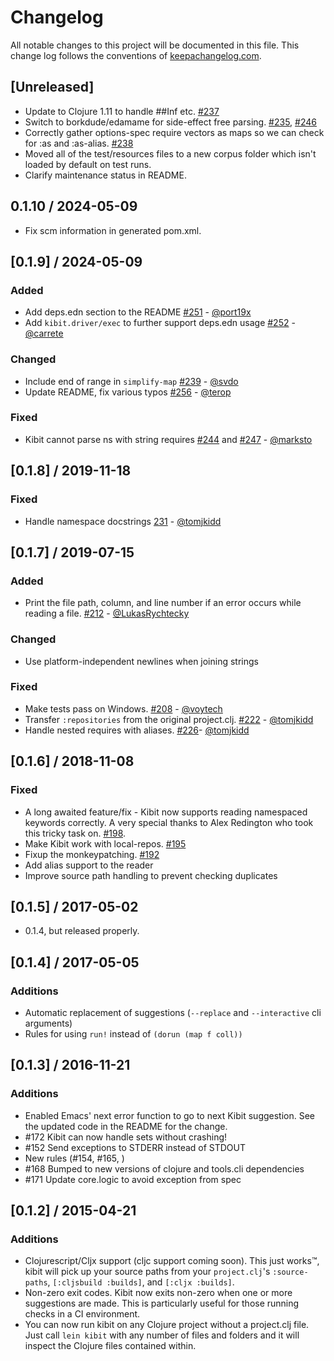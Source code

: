 # Changelog

All notable changes to this project will be documented in this file. This change log follows the conventions of [keepachangelog.com](http://keepachangelog.com).

## [Unreleased]

* Update to Clojure 1.11 to handle ##Inf etc. [#237](https://github.com/clj-commons/kibit/pull/237)
* Switch to borkdude/edamame for side-effect free parsing. [#235](https://github.com/clj-commons/kibit/pull/235), [#246](https://github.com/clj-commons/kibit/pull/246)
* Correctly gather options-spec require vectors as maps so we can check for :as and :as-alias. [#238](https://github.com/clj-commons/kibit/pull/238)
* Moved all of the test/resources files to a new corpus folder which isn't loaded by default on test runs.
* Clarify maintenance status in README.

## 0.1.10 / 2024-05-09

* Fix scm information in generated pom.xml.

## [0.1.9] / 2024-05-09

### Added

* Add deps.edn section to the README [#251](https://github.com/clj-commons/kibit/pull/251) - [@port19x](https://github.com/port19x)
* Add `kibit.driver/exec` to further support deps.edn usage [#252](https://github.com/clj-commons/kibit/pull/252) - [@carrete](https://github.com/carrete)

### Changed

* Include end of range in `simplify-map` [#239](https://github.com/clj-commons/kibit/pull/239) - [@svdo](https://github.com/svdo)
* Update README, fix various typos [#256](https://github.com/clj-commons/kibit/pull/256) - [@terop](https://github.com/terop)

### Fixed

* Kibit cannot parse ns with string requires [#244](https://github.com/clj-commons/kibit/pull/244) and [#247](https://github.com/clj-commons/kibit/pull/247) - [@marksto](https://github.com/marksto)

## [0.1.8] / 2019-11-18

### Fixed

* Handle namespace docstrings [231](https://github.com/jonase/kibit/issues/231) - [@tomjkidd](https://github.com/tomjkidd)

## [0.1.7] / 2019-07-15

### Added

* Print the file path, column, and line number if an error occurs while reading a file. [#212](https://github.com/jonase/kibit/pull/212) - [@LukasRychtecky](https://github.com/LukasRychtecky)

### Changed

* Use platform-independent newlines when joining strings

### Fixed

* Make tests pass on Windows. [#208](https://github.com/jonase/kibit/pull/208) - [@voytech](https://github.com/voytech)
* Transfer `:repositories` from the original project.clj. [#222](https://github.com/jonase/kibit/pull/226) - [@tomjkidd](https://github.com/tomjkidd)
* Handle nested requires with aliases. [#226](https://github.com/jonase/kibit/pull/226)- [@tomjkidd](https://github.com/tomjkidd)

## [0.1.6] / 2018-11-08

### Fixed

* A long awaited feature/fix - Kibit now supports reading namespaced keywords correctly. A very special thanks to Alex Redington who took this tricky task on. [#198](https://github.com/jonase/kibit/pull/198).
* Make Kibit work with local-repos. [#195](https://github.com/jonase/kibit/pull/195)
* Fixup the monkeypatching. [#192](https://github.com/jonase/kibit/pull/192)
* Add alias support to the reader
* Improve source path handling to prevent checking duplicates

## [0.1.5] / 2017-05-02

* 0.1.4, but released properly.

## [0.1.4] / 2017-05-05

### Additions

* Automatic replacement of suggestions (`--replace` and `--interactive` cli arguments)
* Rules for using `run!` instead of `(dorun (map f coll))`

## [0.1.3] / 2016-11-21
### Additions

* Enabled Emacs' next error function to go to next Kibit suggestion. See the updated code in the README for the change.
* #172 Kibit can now handle sets without crashing!
* #152 Send exceptions to STDERR instead of STDOUT
* New rules (#154, #165, )
* #168 Bumped to new versions of clojure and tools.cli dependencies
* #171 Update core.logic to avoid exception from spec

## [0.1.2] / 2015-04-21
### Additions
* Clojurescript/Cljx support (cljc support coming soon). This just works™, kibit will pick up your source paths from your `project.clj`'s `:source-paths`, `[:cljsbuild :builds]`, and `[:cljx :builds]`.
* Non-zero exit codes. Kibit now exits non-zero when one or more suggestions are made. This is particularly useful for those running checks in a CI environment.
* You can now run kibit on any Clojure project without a project.clj file. Just call `lein kibit` with any number of files and folders and it will inspect the Clojure files contained within.
